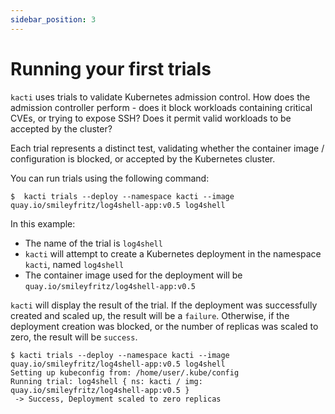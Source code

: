 ```yaml
---
sidebar_position: 3
---
```

# Running your first trials

`kacti` uses trials to validate Kubernetes admission control. How does the admission controller perform - does it block workloads containing critical CVEs, or trying to expose SSH? Does it permit valid workloads to be accepted by the cluster?

Each trial represents a distinct test, validating whether the container image / configuration is blocked, or accepted by the Kubernetes cluster.

You can run trials using the following command:
```
$  kacti trials --deploy --namespace kacti --image quay.io/smileyfritz/log4shell-app:v0.5 log4shell
```
In this example:
- The name of the trial is `log4shell`
- `kacti` will attempt to create a Kubernetes deployment in the namespace `kacti`, named `log4shell`
- The container image used for the deployment will be `quay.io/smileyfritz/log4shell-app:v0.5`

`kacti` will display the result of the trial. If the deployment was successfully created and scaled up, the result will be a `failure`. Otherwise, if the deployment creation was blocked, or the number of replicas was scaled to zero, the result will be `success`.
```
$ kacti trials --deploy --namespace kacti --image quay.io/smileyfritz/log4shell-app:v0.5 log4shell
Setting up kubeconfig from: /home/user/.kube/config
Running trial: log4shell { ns: kacti / img: quay.io/smileyfritz/log4shell-app:v0.5 }
 -> Success, Deployment scaled to zero replicas
```


